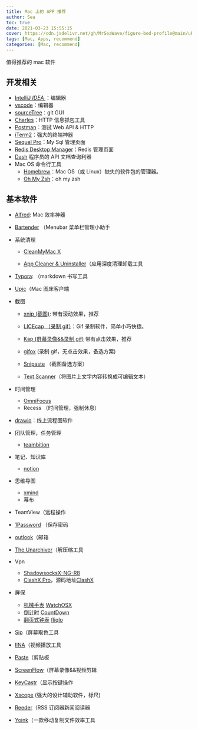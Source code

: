 ```yaml
---
title: Mac 上的 APP 推荐
author: Sea
toc: true
date: 2021-03-23 15:55:15
cover: https://cdn.jsdelivr.net/gh/MrSeaWave/figure-bed-profile@main/uPic/2021/bslW8t_kevin-gnutzmans-landscape-39.jpg
tags: [Mac, Apps, recommend]
categories: [Mac, recommend]
---
```


值得推荐的 mac 软件

<!--more-->

## 开发相关

- [IntelliJ _IDEA_ ](https://www.jetbrains.com/idea/)：编辑器
- [vscode](https://code.visualstudio.com/)：编辑器
- [sourceTree](https://www.sourcetreeapp.com/)：git GUI
- [Charles](https://www.charlesproxy.com/)：HTTP 信息抓包工具
- [Postman](https://www.postman.com/)：测试 Web API & HTTP
- [iTerm2](https://iterm2.com/)：强大的终端神器
- [Sequel Pro](https://www.sequelpro.com/)：My Sql 管理页面
- [Redis Desktop Manager](https://rdm.dev/)：Redis 管理页面
- [Dash](https://kapeli.com/dash) 程序员的 API 文档查询利器
- Mac OS 命令行工具
  - [Homebrew](https://brew.sh/index_zh-cn.html)：Mac OS（或 Linux）缺失的软件包的管理器。
  - [Oh My Zsh](https://ohmyz.sh/)：oh my zsh

## 基本软件

- [Alfred](https://www.alfredapp.com/): Mac 效率神器
- [Bartender](https://www.macbartender.com/) （Menubar 菜单栏管理小助手
- 系统清理

  - [CleanMyMac X](https://cleanmymac.com/zh)

  - [App Cleaner & Uninstaller](https://nektony.com/zh-hans/mac-app-cleaner)（应用深度清理卸载工具

- [Typora](https://typora.io/): （markdown 书写工具
- [Upic](https://github.com/gee1k/uPic)（Mac 图床客户端
- 截图

  - [xnip (截图)](https://zh.xnipapp.com/): 带有滚动效果，推荐

  - [LICEcap （录制 gif）](https://www.cockos.com/licecap/)：Gif 录制软件，简单小巧快捷。

  - [Kap (屏幕录像&&录制 gif)](https://getkap.co/) 带有点击效果，推荐

  - [gifox](https://gifox.io/) (录制 gif，无点击效果，备选方案)

  - [Snipaste](https://zh.snipaste.com/) （截图备选方案）

  - [Text Scanner](https://apps.apple.com/cn/app/text-scanner-%E6%96%87%E5%AD%97%E6%89%AB%E6%8F%8F%E8%AF%86%E5%88%AB-%E6%96%87%E6%A1%A3%E7%BF%BB%E8%AF%91/id1452523807?mt=12)（将图片上文字内容转换成可编辑文本）

- 时间管理
  - [OmniFocus](https://www.omnigroup.com/omnifocus/)
  - Recess （时间管理，强制休息）
- [drawio](draw.io)：线上流程图软件
- 团队管理，任务管理

  - [teambition](https://www.teambition.com/)

- 笔记、知识库

  - [notion](https://www.notion.so/product)

- 思维导图
  - [xmind](https://www.xmind.cn/)
  - 幕布
- TeamView（远程操作
- [1Password](https://1password.com/zh-cn/) （保存密码
- [outlook](https://outlook.live.com/owa/)（邮箱
- [The Unarchiver](https://theunarchiver.com/)（解压缩工具
- Vpn
  - [ShadowsocksX-NG-R8](https://github.com/paradiseduo/ShadowsocksX-NG-R8)
  - [ClashX Pro](https://install.appcenter.ms/users/clashx/apps/clashx-pro/distribution_groups/public)，源码地址[ClashX ](https://github.com/yichengchen/clashX)
- 屏保
  - [机械手表](http://www.rasmusnielsen.dk/applewatch/) [WatchOSX](https://github.com/MrSeaWave/MacApp/blob/master/localeMac/WatchOSX1.0.2.saver.zip)
  - [倒计时](https://github.com/soffes/Countdown) [CountDown](https://github.com/MrSeaWave/MacApp/blob/master/localeMac/Countdown.saver-0.1.0.zip)
  - [翻页式钟表](https://fliqlo.com/#about) [fliqlo](https://github.com/MrSeaWave/MacApp/blob/master/localeMac/fliqlo_171.dmg)
- [Sip](http://sipapp.io/)（屏幕取色工具
- [IINA](https://iina.io/)（视频播放工具
- [Paste](https://pasteapp.io/)（剪贴板
- [ScreenFlow](https://www.telestream.net/screenflow/overview.htm)（屏幕录像&&视频剪辑
- [KeyCastr](https://github.com/keycastr/keycastr)（显示按键操作
- [Xscope](https://xscopeapp.com/) (强大的设计辅助软件，标尺)
- [Reeder](https://reederapp.com/)（RSS 订阅器新闻阅读器
- [Yoink](https://setapp.com/apps/yoink)（一款移动复制文件效率工具
